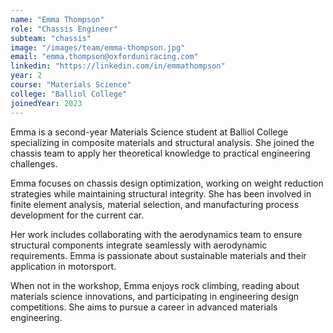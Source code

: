 ```yaml
---
name: "Emma Thompson"
role: "Chassis Engineer"
subteam: "chassis"
image: "/images/team/emma-thompson.jpg"
email: "emma.thompson@oxforduniracing.com"
linkedin: "https://linkedin.com/in/emmathompson"
year: 2
course: "Materials Science"
college: "Balliol College"
joinedYear: 2023
---
```


Emma is a second-year Materials Science student at Balliol College specializing in composite materials and structural analysis. She joined the chassis team to apply her theoretical knowledge to practical engineering challenges.

Emma focuses on chassis design optimization, working on weight reduction strategies while maintaining structural integrity. She has been involved in finite element analysis, material selection, and manufacturing process development for the current car.

Her work includes collaborating with the aerodynamics team to ensure structural components integrate seamlessly with aerodynamic requirements. Emma is passionate about sustainable materials and their application in motorsport.

When not in the workshop, Emma enjoys rock climbing, reading about materials science innovations, and participating in engineering design competitions. She aims to pursue a career in advanced materials engineering.
